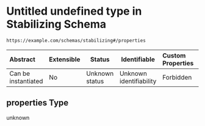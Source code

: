 # Untitled undefined type in Stabilizing Schema

```txt
https://example.com/schemas/stabilizing#/properties
```




| Abstract            | Extensible | Status         | Identifiable            | Custom Properties | Additional Properties | Access Restrictions | Defined In                                                                                       |
| :------------------ | ---------- | -------------- | ----------------------- | :---------------- | --------------------- | ------------------- | ------------------------------------------------------------------------------------------------ |
| Can be instantiated | No         | Unknown status | Unknown identifiability | Forbidden         | Allowed               | none                | [stabilizing.schema.json\*](../generated-schemas/stabilizing.schema.json "open original schema") |

## properties Type

unknown
